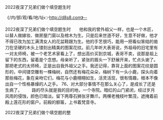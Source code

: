 2022夜深了兄弟们做个填空题生时

《/内/部/观/看/地/址👉http://d8s8.com》--

2022夜深了兄弟们做个填空题生时　　他和我的曾外祖父一样，也是一个木匠，以替人做嫁妆、做房屋门窗以及棺木为生。只是后来世道不好，生意不好做，他才不得已改为加工满清女人的花盆鞋跟为生。他的手艺很巧，能用一把看似笨绌的凿刀在坚硬的木头上镂刻出精美的图案花纹。前几年听大表哥说，外祖母的旧宅里有一对太师椅，被一个老艺术家看上了，想出高价买到京城，表哥不卖，说那是祖上留下的东西，留着是个念想。母亲听了，紧张的眉头一下舒展开来，忙点头谢了。那把老式的太师椅，正是出自我外祖父之手。我还记得，靠背上面的图案花纹是圆形的，中间镂空雕有一棵梅树，自然还有梅花朵朵，梅树下有一头小鹿，探头向着那些梅花，象在亲吻它们，梅花与小鹿栩栩如生，活灵活现，很有情趣，根本不像出自一个性格暴燥的人之手。
	76、对大部分事情不在那么关心了，是成长了还是生病了。
　　路的尽头就是我的目的地，一个寺院。暗红的山门紧闭，经过岁月风雨的侵蚀，颜色已暗淡。留下两尊石狮张牙舞爪，两棵老槐枝叶繁茂，遮掩着前殿上莲花形的窗户。前殿的额匾，上书着梵音寺。





2022夜深了兄弟们做个填空题的整
